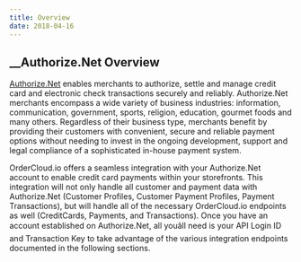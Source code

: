 ```yaml
---
title: Overview
date: 2018-04-16
---
```







##  __Authorize.Net Overview





[Authorize.Net](http://www.authorize.net/) enables merchants to authorize,
settle and manage credit card and electronic check transactions securely and
reliably. Authorize.Net merchants encompass a wide variety of business
industries: information, communication, government, sports, religion,
education, gourmet foods and many others. Regardless of their business type,
merchants benefit by providing their customers with convenient, secure and
reliable payment options without needing to invest in the ongoing development,
support and legal compliance of a sophisticated in-house payment system.





OrderCloud.io offers a seamless integration with your Authorize.Net account to
enable credit card payments within your storefronts. This integration will not
only handle all customer and payment data with Authorize.Net (Customer
Profiles, Customer Payment Profiles, Payment Transactions), but will handle
all of the necessary OrderCloud.io endpoints as well (CreditCards, Payments,
and Transactions). Once you have an account established on Authorize.Net, all
youâll need is your API Login ID and Transaction Key to take advantage of
the various integration endpoints documented in the following sections.






